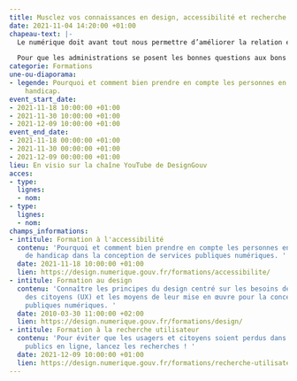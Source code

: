 ```yaml
---
title: Musclez vos connaissances en design, accessibilité et recherche utilisateur
date: 2021-11-04 14:20:00 +01:00
chapeau-text: |-
  Le numérique doit avant tout nous permettre d’améliorer la relation entre les citoyens et l’administration, à travers des services simples, accessibles et humains. Ces services doivent s’adresser à toutes et tous, quels que soient nos particularités et nos usages.

  Pour que les administrations se posent les bonnes questions aux bons moments, pour qu'elles prennent les bonnes décisions avec les bonnes méthodes et les bons outils, pour qu'elles travaillent avec les bons interlocuteurs, nous vous proposons trois formations gratuites indispensables :
categorie: Formations
une-ou-diaporama:
- legende: Pourquoi et comment bien prendre en compte les personnes en situation de
    handicap.
event_start_date:
- 2021-11-18 10:00:00 +01:00
- 2021-11-30 10:00:00 +01:00
- 2021-12-09 10:00:00 +01:00
event_end_date:
- 2021-11-18 00:00:00 +01:00
- 2021-11-30 00:00:00 +01:00
- 2021-12-09 00:00:00 +01:00
lieu: En visio sur la chaîne YouTube de DesignGouv
acces:
- type: 
  lignes:
  - nom: 
- type: 
  lignes:
  - nom: 
champs_informations:
- intitule: Formation à l'accessibilité
  contenu: 'Pourquoi et comment bien prendre en compte les personnes en situation
    de handicap dans la conception de services publiques numériques. '
  date: 2021-11-18 10:00:00 +01:00
  lien: https://design.numerique.gouv.fr/formations/accessibilite/
- intitule: Formation au design
  contenu: 'Connaître les principes du design centré sur les besoins des usagers et
    des citoyens (UX) et les moyens de leur mise en œuvre pour la conception de services
    publiques numériques. '
  date: 2010-03-30 11:00:00 +02:00
  lien: https://design.numerique.gouv.fr/formations/design/
- intitule: Formation à la recherche utilisateur
  contenu: 'Pour éviter que les usagers et citoyens soient perdus dans vos services
    publics en ligne, lancez les recherches ! '
  date: 2021-12-09 10:00:00 +01:00
  lien: https://design.numerique.gouv.fr/formations/recherche-utilisateur/
---
```


